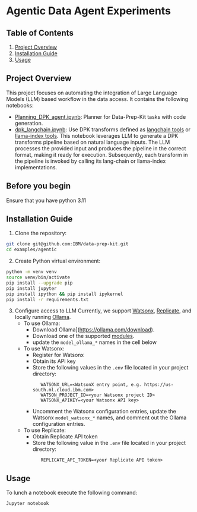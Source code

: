 # Agentic Data Agent Experiments

## Table of Contents
1. [Project Overview](#project-overview)
2. [Installation Guide](#installation-guide)
3. [Usage](#usage)


## Project Overview

This project focuses on automating the integration of Large Language Models (LLM) based workflow in the data access.
It contains the following notebooks:

- [Planning_DPK_agent.ipynb](Planning_DPK_agent.ipynb): Planner for Data-Prep-Kit tasks with code generation.
- [dpk_langchain.ipynb](dpk_tools.ipynb): Use DPK transforms defined as [langchain tools](https://python.langchain.com/v0.1/docs/modules/tools/) or  [llama-index tools](https://docs.llamaindex.ai/en/stable/module_guides/deploying/agents/tools/). 
This notebook leverages LLM to generate a DPK transforms pipeline based on natural language inputs. 
The LLM processes the provided input and produces the pipeline in the correct format, making it ready for execution.
Subsequently, each transform in the pipeline is invoked by calling its lang-chain or llama-index implementations.


## Before you begin

Ensure that you have python 3.11

## Installation Guide

1. Clone the repository:
```bash
git clone git@github.com:IBM/data-prep-kit.git
cd examples/agentic
```

2. Create Python virtual environment:
```bash
python -m venv venv
source venv/bin/activate
pip install --upgrade pip
pip install jupyter
pip install ipython && pip install ipykernel
pip install -r requirements.txt
```

3. Configure access to LLM
   Currently, we support [Watsonx](https://www.ibm.com/watsonx), [Replicate](https://replicate.com/), and locally running [Ollama](https://ollama.com/).
   - To use Ollama: 
      - Download Ollama](https://ollama.com/download).
      - Download one of the supported [modules](https://ollama.com/search).
      - update the `model_ollama_*` names in the cell below
   - To use Watsonx:
      - Register for Watsonx
      - Obtain its API key
      - Store the following values in the `.env` file located in your project directory:
         ```
            WATSONX_URL=<WatsonX entry point, e.g. https://us-south.ml.cloud.ibm.com>
            WATSON_PROJECT_ID=<your Watsonx project ID>
            WATSONX_APIKEY=<your Watsonx API key>
         ```
      - Uncomment the Watsonx configuration entries, update the Watsonx `model_watsonx_*` names, and comment out the Ollama configuration entries.
   - To use Replicate:
      - Obtain Replicate API token
      - Store the following value in the `.env` file located in your project directory:
         ```
            REPLICATE_API_TOKEN=<your Replicate API token>
         ```

## Usage

To lunch a notebook execute the following command:
```bash
Jupyter notebook
```

